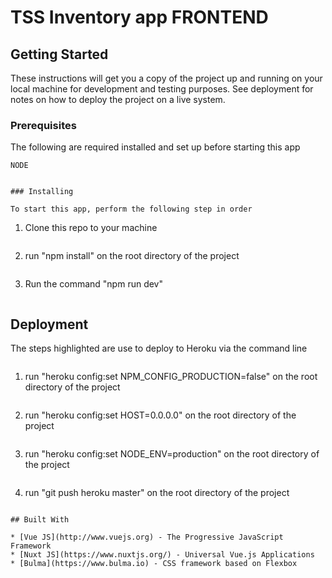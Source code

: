# TSS Inventory app FRONTEND

## Getting Started

These instructions will get you a copy of the project up and running on your local machine for development and testing purposes. See deployment for notes on how to deploy the project on a live system.

### Prerequisites

The following are required installed and set up before starting this app

```
NODE
```
```

### Installing

To start this app, perform the following step in order

```
1. Clone this repo to your machine 
```
```
2. run "npm install" on the root directory of the project
```
```

3. Run the command "npm run dev"
```
```


## Deployment

The steps highlighted are use to deploy to Heroku via the command line

```
```
1. run "heroku config:set NPM_CONFIG_PRODUCTION=false" on the root directory of the project
```

```
2. run "heroku config:set HOST=0.0.0.0" on the root directory of the project
```

```
3. run "heroku config:set NODE_ENV=production" on the root directory of the project
```

```
4. run "git push heroku master" on the root directory of the project
```

## Built With

* [Vue JS](http://www.vuejs.org) - The Progressive JavaScript Framework
* [Nuxt JS](https://www.nuxtjs.org/) - Universal Vue.js Applications
* [Bulma](https://www.bulma.io) - CSS framework based on Flexbox

